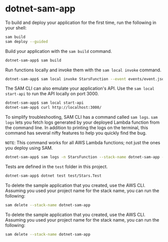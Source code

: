 # dotnet-sam-app

To build and deploy your application for the first time, run the following in your shell:

```bash
sam build
sam deploy --guided
```

Build your application with the `sam build` command.

```bash
dotnet-sam-app$ sam build
```

Run functions locally and invoke them with the `sam local invoke` command.

```bash
dotnet-sam-app$ sam local invoke StarsFunction --event events/event.json
```

The SAM CLI can also emulate your application's API. Use the `sam local start-api` to run the API locally on port 3000.

```bash
dotnet-sam-app$ sam local start-api
dotnet-sam-app$ curl http://localhost:3000/
```

To simplify troubleshooting, SAM CLI has a command called `sam logs`. `sam logs` lets you fetch logs generated by your deployed Lambda function from the command line. In addition to printing the logs on the terminal, this command has several nifty features to help you quickly find the bug.

`NOTE`: This command works for all AWS Lambda functions; not just the ones you deploy using SAM.

```bash
dotnet-sam-app$ sam logs -n StarsFunction --stack-name dotnet-sam-app --tail
```

Tests are defined in the `test` folder in this project.

```bash
dotnet-sam-app$ dotnet test test/Stars.Test
```

To delete the sample application that you created, use the AWS CLI. Assuming you used your project name for the stack name, you can run the following:

```bash
sam delete --stack-name dotnet-sam-app
```

To delete the sample application that you created, use the AWS CLI. Assuming you used your project name for the stack name, you can run the following:

```bash
sam delete --stack-name dotnet-sam-app
```
